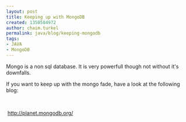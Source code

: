 ```yaml
---
layout: post
title: Keeping up with MongoDB
created: 1350584972
author: chaim.turkel
permalink: java/blog/keeping-mongodb
tags:
- JAVA
- MongoDB
---
```

<p>Mongo is a non sql database. It is very powerfull though not without it&#39;s downfalls.</p>
<p>If you want to keep up with the mongo fade, have a look at the following blog:</p>
<p>&nbsp;</p>
<p>&nbsp;<a href="http://planet.mongodb.org/">http://planet.mongodb.org/</a></p>
